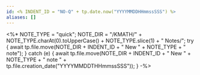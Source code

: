 ```yaml
---
id: <% INDENT_ID = "NO-Q" + tp.date.now("YYYYMMDDHHmmssSSS") %>
aliases: []
---
```

<%*
NOTE_TYPE = "quick";
NOTE_DIR = "/KMATH/" + NOTE_TYPE.charAt(0).toUpperCase() + NOTE_TYPE.slice(1) + " Notes/";
try {
	await tp.file.move(NOTE_DIR + INDENT_ID + " New " + NOTE_TYPE + " note");
} catch (e) {
	await tp.file.move(NOTE_DIR + INDENT_ID + " New " + NOTE_TYPE + " note " + tp.file.creation_date("YYYYMMDDTHHmmssSSS"));
}
-%>